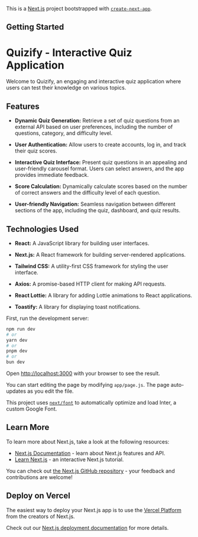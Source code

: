 This is a [Next.js](https://nextjs.org/) project bootstrapped with [`create-next-app`](https://github.com/vercel/next.js/tree/canary/packages/create-next-app).

## Getting Started
# Quizify - Interactive Quiz Application

Welcome to Quizify, an engaging and interactive quiz application where users can test their knowledge on various topics.

## Features

- **Dynamic Quiz Generation:** Retrieve a set of quiz questions from an external API based on user preferences, including the number of questions, category, and difficulty level.

- **User Authentication:** Allow users to create accounts, log in, and track their quiz scores.

- **Interactive Quiz Interface:** Present quiz questions in an appealing and user-friendly carousel format. Users can select answers, and the app provides immediate feedback.

- **Score Calculation:** Dynamically calculate scores based on the number of correct answers and the difficulty level of each question.

- **User-friendly Navigation:** Seamless navigation between different sections of the app, including the quiz, dashboard, and quiz results.

## Technologies Used

- **React:** A JavaScript library for building user interfaces.

- **Next.js:** A React framework for building server-rendered applications.

- **Tailwind CSS:** A utility-first CSS framework for styling the user interface.

- **Axios:** A promise-based HTTP client for making API requests.

- **React Lottie:** A library for adding Lottie animations to React applications.

- **Toastify:** A library for displaying toast notifications.

First, run the development server:

```bash
npm run dev
# or
yarn dev
# or
pnpm dev
# or
bun dev
```

Open [http://localhost:3000](http://localhost:3000) with your browser to see the result.

You can start editing the page by modifying `app/page.js`. The page auto-updates as you edit the file.

This project uses [`next/font`](https://nextjs.org/docs/basic-features/font-optimization) to automatically optimize and load Inter, a custom Google Font.

## Learn More

To learn more about Next.js, take a look at the following resources:

- [Next.js Documentation](https://nextjs.org/docs) - learn about Next.js features and API.
- [Learn Next.js](https://nextjs.org/learn) - an interactive Next.js tutorial.

You can check out [the Next.js GitHub repository](https://github.com/vercel/next.js/) - your feedback and contributions are welcome!

## Deploy on Vercel

The easiest way to deploy your Next.js app is to use the [Vercel Platform](https://vercel.com/new?utm_medium=default-template&filter=next.js&utm_source=create-next-app&utm_campaign=create-next-app-readme) from the creators of Next.js.

Check out our [Next.js deployment documentation](https://nextjs.org/docs/deployment) for more details.
